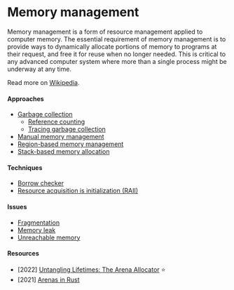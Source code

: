# Memory management

Memory management is a form of resource management applied to computer memory. The essential requirement of memory management is to provide ways to dynamically allocate portions of memory to programs at their request, and free it for reuse when no longer needed. This is critical to any advanced computer system where more than a single process might be underway at any time.

Read more on [Wikipedia](https://en.wikipedia.org/wiki/Memory_management).

#### Approaches
- [Garbage collection](https://en.wikipedia.org/wiki/Garbage_collection_(computer_science))
  - [Reference counting](https://en.wikipedia.org/wiki/Reference_counting)
  - [Tracing garbage collection](https://en.wikipedia.org/wiki/Tracing_garbage_collection)
- [Manual memory management](https://en.wikipedia.org/wiki/Manual_memory_management)
- [Region-based memory management](https://en.wikipedia.org/wiki/Region-based_memory_management)
- [Stack-based memory allocation](https://en.wikipedia.org/wiki/Stack-based_memory_allocation)

#### Techniques
- [Borrow checker](https://en.wikipedia.org/wiki/Borrow_checker)
- [Resource acquisition is initialization (RAII)](https://en.wikipedia.org/wiki/Resource_acquisition_is_initialization)

#### Issues
- [Fragmentation](https://en.wikipedia.org/wiki/Fragmentation_(computing))
- [Memory leak](https://en.wikipedia.org/wiki/Memory_leak)
- [Unreachable memory](https://en.wikipedia.org/wiki/Unreachable_memory)

#### Resources
- [2022] [Untangling Lifetimes: The Arena Allocator](https://www.rfleury.com/p/untangling-lifetimes-the-arena-allocator) ⭐
- [2021] [Arenas in Rust](https://manishearth.github.io/blog/2021/03/15/arenas-in-rust)
